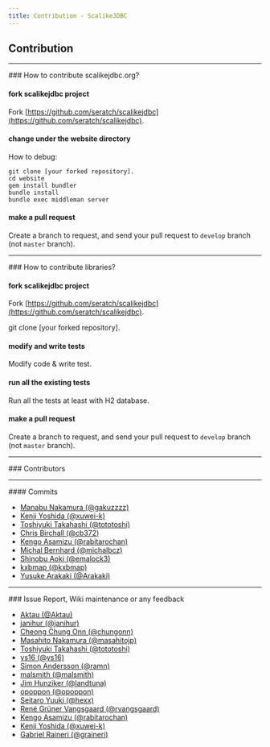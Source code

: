 ```yaml
---
title: Contribution - ScalikeJDBC
---
```


## Contribution

<hr/>
### How to contribute scalikejdbc.org?

#### fork scalikejdbc project

Fork [https://github.com/seratch/scalikejdbc](https://github.com/seratch/scalikejdbc).

#### change under the website directory

How to debug:

```
git clone [your forked repository].
cd website
gem install bundler
bundle install
bundle exec middleman server
```

#### make a pull request

Create a branch to request, and send your pull request to `develop` branch (not `master` branch).


<hr/>
### How to contribute libraries?

#### fork scalikejdbc project

Fork [https://github.com/seratch/scalikejdbc](https://github.com/seratch/scalikejdbc).

git clone [your forked repository].

#### modify and write tests

Modify code & write test.

#### run all the existing tests

Run all the tests at least with H2 database.

#### make a pull request

Create a branch to request, and send your pull request to `develop` branch (not `master` branch).

<hr/>
### Contributors

<hr/>
#### Commits

- [Manabu Nakamura (@gakuzzzz)](https://github.com/gakuzzzz)
- [Kenji Yoshida (@xuwei-k)](https://github.com/xuwei-k)
- [Toshiyuki Takahashi (@tototoshi)](https://github.com/tototoshi)
- [Chris Birchall (@cb372)](https://github.com/cb372)
- [Kengo Asamizu (@rabitarochan)](https://github.com/rabitarochan)
- [Michal Bernhard (@michalbcz)](https://github.com/michalbcz)
- [Shinobu Aoki (@emalock3)](https://github.com/emalock3)
- [kxbmap (@kxbmap)](https://github.com/kxbmap)
- [Yusuke Arakaki (@Arakaki)](https://github.com/Arakaki)

<hr/>
### Issue Report, Wiki maintenance or any feedback

- [Aktau (@Aktau)](https://github.com/Aktau)
- [janihur (@janihur)](https://github.com/janihur)
- [Cheong Chung Onn (@chungonn)](https://github.com/chungonn)
- [Masahito Nakamura (@masahitojp)](https://github.com/masahitojp)
- [Toshiyuki Takahashi (@tototoshi)](https://github.com/tototoshi)
- [ys16 (@ys16)](https://github.com/ys16)
- [Simon Andersson (@ramn)](https://github.com/ramn)
- [malsmith (@malsmith)](https://github.com/malsmith)
- [Jim Hunziker (@landtuna)](https://github.com/landtuna)
- [opoppon (@opoppon)](https://github.com/opoppon)
- [Seitaro Yuuki (@hexx)](https://github.com/hexx)
- [René Grüner Vangsgaard (@rvangsgaard)](https://github.com/rvangsgaard)
- [Kengo Asamizu (@rabitarochan)](https://github.com/rabitarochan)
- [Kenji Yoshida (@xuwei-k)](https://github.com/xuwei-k)
- [Gabriel Raineri (@graineri)](https://github.com/graineri)

